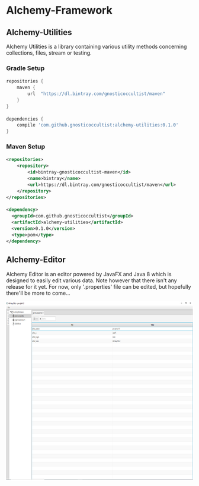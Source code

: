 # Alchemy-Framework

## Alchemy-Utilities

Alchemy Utilities is a library containing various utility methods concerning collections, files, stream or testing.

### Gradle Setup

```groovy
repositories {
    maven {
        url  "https://dl.bintray.com/gnosticoccultist/maven" 
    }
}

dependencies {
    compile 'com.github.gnosticoccultist:alchemy-utilities:0.1.0'
}
```

### Maven Setup

```xml
<repositories>
    <repository>
        <id>bintray-gnosticoccultist-maven</id>
        <name>bintray</name>
        <url>https://dl.bintray.com/gnosticoccultist/maven</url>
    </repository>
</repositories>

<dependency>
  <groupId>com.github.gnosticoccultist</groupId>
  <artifactId>alchemy-utilities</artifactId>
  <version>0.1.0</version>
  <type>pom</type>
</dependency>

```

## Alchemy-Editor

Alchemy Editor is an editor powered by JavaFX and Java 8 which is designed to easily edit various data. Note however that there isn't any release for it yet.
For now, only '.properties' file can be edited, but hopefully there'll be more to come...

<img src="https://raw.githubusercontent.com/GnosticOccultist/Alchemy-Framework/master/docs/screenshot_1.PNG" alt="Properties editor" height="480px">